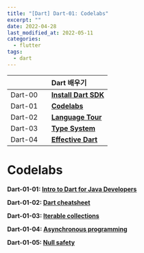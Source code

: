 ```yaml
---
title: "[Dart] Dart-01: Codelabs"
excerpt: ""
date: 2022-04-28
last_modified_at: 2022-05-11
categories:
  - flutter
tags:
  - dart
---
```


|||Dart 배우기|
|:---|:---|:---|
|Dart-00||**[Install Dart SDK](https://burningfalls.github.io/flutter/dart-00-install-dart-sdk/)**|
|Dart-01||**[Codelabs](https://burningfalls.github.io/flutter/dart-01-codelabs/)**|
|Dart-02||**[Language Tour](https://burningfalls.github.io/flutter/dart-02-language-tour/)**|
|Dart-03||**[Type System](https://burningfalls.github.io/flutter/dart-03-type-system/)**|
|Dart-04||**[Effective Dart](https://burningfalls.github.io/flutter/dart-04-effective-dart/)**|

# Codelabs

**Dart-01-01: [Intro to Dart for Java Developers](https://burningfalls.github.io/flutter/dart-01-01-intro-to-dart-for-java-developers/)**

**Dart-01-02: [Dart cheatsheet](https://burningfalls.github.io/flutter/dart-01-02-dart-cheatsheet/)**

**Dart-01-03: [Iterable collections](https://burningfalls.github.io/flutter/dart-01-03-iterable-collections/)**

**Dart-01-04: [Asynchronous programming](https://burningfalls.github.io/flutter/dart-01-04-asynchronous-programming/)**

**Dart-01-05: [Null safety](https://burningfalls.github.io/flutter/dart-01-05-null-safety/)**
